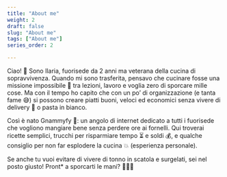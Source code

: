 ```yaml
---
title: "About me"
weight: 2
draft: false
slug: "About me"
tags: ["About me"]
series_order: 2

---
```

Ciao! 👋 Sono Ilaria, fuorisede da 2 anni ma veterana della cucina di sopravvivenza. Quando mi sono trasferita, pensavo che cucinare fosse una missione impossibile 🚀 tra lezioni, lavoro e voglia zero di sporcare mille cose. Ma con il tempo ho capito che con un po’ di organizzazione (e tanta fame 😅) si possono creare piatti buoni, veloci ed economici senza vivere di delivery 🍕 o pasta in bianco.

Così è nato Gnammyfy 🎉: un angolo di internet dedicato a tutti i fuorisede che vogliono mangiare bene senza perdere ore ai fornelli. Qui troverai ricette semplici, trucchi per risparmiare tempo ⏳ e soldi 💰, e qualche consiglio per non far esplodere la cucina 💥 (esperienza personale).

Se anche tu vuoi evitare di vivere di tonno in scatola e surgelati, sei nel posto giusto! Pront* a sporcarti le mani? 👨‍🍳🔥

